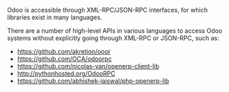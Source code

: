 Odoo is accessible through XML-RPC/JSON-RPC interfaces, for which libraries exist in many languages.

There are a number of high-level APIs in various languages to access Odoo systems without explicitly going through XML-RPC or JSON-RPC, such as:

  - https://github.com/akretion/ooor
  - https://github.com/OCA/odoorpc
  - https://github.com/nicolas-van/openerp-client-lib
  - http://pythonhosted.org/OdooRPC
  - https://github.com/abhishek-jaiswal/php-openerp-lib
